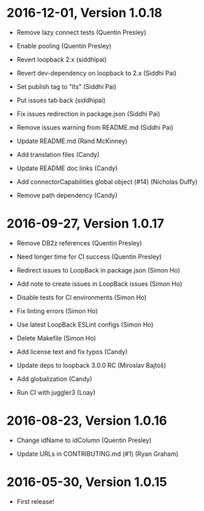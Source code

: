 2016-12-01, Version 1.0.18
==========================

 * Remove lazy connect tests (Quentin Presley)

 * Enable pooling (Quentin Presley)

 * Revert loopback 2.x (siddhipai)

 * Revert dev-dependency on loopback to 2.x (Siddhi Pai)

 * Set publish tag to "lts" (Siddhi Pai)

 * Put issues tab back (siddhipai)

 * Fix issues redirection in package.json (Siddhi Pai)

 * Remove issues warning from README.md (Siddhi Pai)

 * Update README.md (Rand McKinney)

 * Add translation files (Candy)

 * Update README doc links (Candy)

 * Add connectorCapabilities global object (#14) (Nicholas Duffy)

 * Remove path dependency (Candy)


2016-09-27, Version 1.0.17
==========================

 * Remove DB2z references (Quentin Presley)

 * Need longer time for CI success (Quentin Presley)

 * Redirect issues to LoopBack in package.json (Simon Ho)

 * Add note to create issues in LoopBack issues (Simon Ho)

 * Disable tests for CI environments (Simon Ho)

 * Fix linting errors (Simon Ho)

 * Use latest LoopBack ESLint configs (Simon Ho)

 * Delete Makefile (Simon Ho)

 * Add license text and fix typos (Candy)

 * Update deps to loopback 3.0.0 RC (Miroslav Bajtoš)

 * Add globalization (Candy)

 * Run CI with juggler3 (Loay)


2016-08-23, Version 1.0.16
==========================

 * Change idName to idColumn (Quentin Presley)

 * Update URLs in CONTRIBUTING.md (#1) (Ryan Graham)


2016-05-30, Version 1.0.15
==========================

 * First release!
